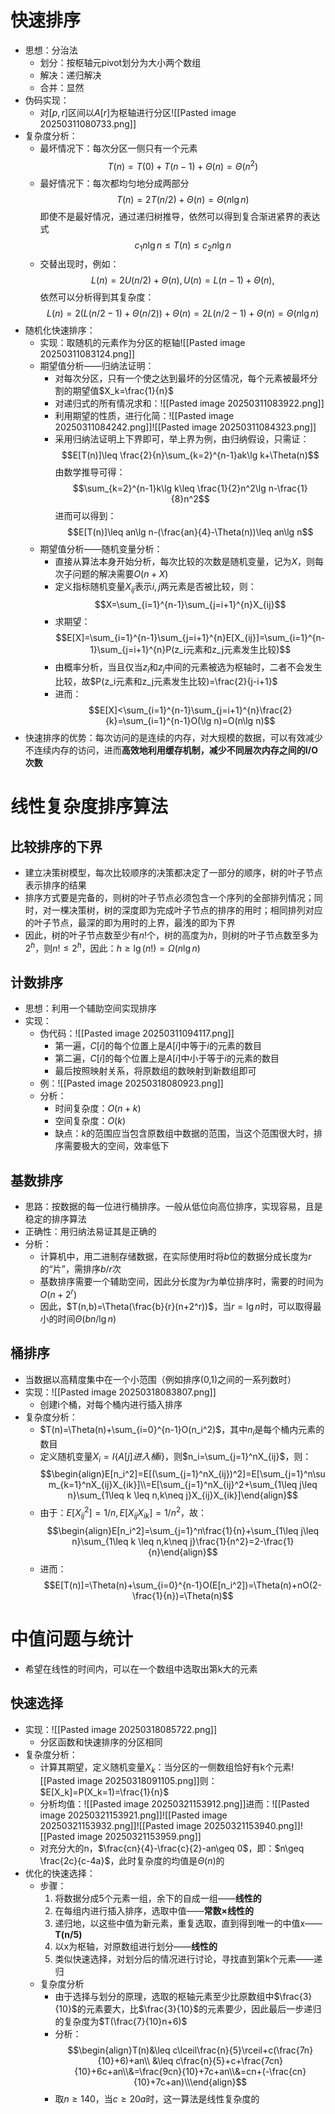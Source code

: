 # 快速排序
- 思想：分治法
	- 划分：按枢轴元pivot划分为大小两个数组
	- 解决：递归解决
	- 合并：显然
- 伪码实现：
	- 对$[p,r]$区间以$A[r]$为枢轴进行分区![[Pasted image 20250311080733.png]]
- 复杂度分析：
	- 最坏情况下：每次分区一侧只有一个元素$$T(n)=T(0)+T(n-1)+\Theta(n)=\Theta(n^2)$$
	- 最好情况下：每次都均匀地分成两部分$$T(n)=2T(n/2)+\Theta(n)=\Theta(n\lg n)$$即使不是最好情况，通过递归树推导，依然可以得到复合渐进紧界的表达式$$c_1n\lg n\leq T(n)\leq c_2n\lg n$$
	- 交替出现时，例如：$$L(n)=2U(n/2)+\Theta(n),U(n)=L(n-1)+\Theta(n),$$依然可以分析得到其复杂度：$$L(n) = 2(L(n/2 − 1) + \Theta(n/2)) + \Theta(n)= 2L(n/2 − 1) + \Theta(n)= \Theta(n \lg n)$$
- 随机化快速排序：
	- 实现：取随机的元素作为分区的枢轴![[Pasted image 20250311083124.png]]
	- 期望值分析——归纳法证明：
		- 对每次分区，只有一个使之达到最坏的分区情况，每个元素被最坏分割的期望值$X_k=\frac{1}{n}$
		- 对递归式的所有情况求和：![[Pasted image 20250311083922.png]]
		- 利用期望的性质，进行化简：![[Pasted image 20250311084242.png]]![[Pasted image 20250311084323.png]]
		- 采用归纳法证明上下界即可，举上界为例，由归纳假设，只需证：$$E[T(n)]\leq \frac{2}{n}\sum_{k=2}^{n-1}ak\lg k+\Theta(n)$$由数学推导可得：$$\sum_{k=2}^{n-1}k\lg k\leq \frac{1}{2}n^2\lg n-\frac{1}{8}n^2$$进而可以得到：$$E[T(n)]\leq an\lg n-(\frac{an}{4}-\Theta(n))\leq an\lg n$$
	- 期望值分析——随机变量分析：
		- 直接从算法本身开始分析，每次比较的次数是随机变量，记为$X$，则每次子问题的解决需要$O(n+X)$
		- 定义指标随机变量$X_{ij}$表示$i,j$两元素是否被比较，则：$$X=\sum_{i=1}^{n-1}\sum_{j=i+1}^{n}X_{ij}$$
		- 求期望：$$E[X]=\sum_{i=1}^{n-1}\sum_{j=i+1}^{n}E[X_{ij}]=\sum_{i=1}^{n-1}\sum_{j=i+1}^{n}P(z_i元素和z_j元素发生比较)$$
		- 由概率分析，当且仅当$z_i$和$z_j$中间的元素被选为枢轴时，二者不会发生比较，故$P(z_i元素和z_j元素发生比较)=\frac{2}{j-i+1}$
		- 进而：$$E[X]<\sum_{i=1}^{n-1}\sum_{j=i+1}^{n}\frac{2}{k}=\sum_{i=1}^{n-1}O(\lg n)=O(n\lg n)$$
- 快速排序的优势：每次访问的是连续的内存，对大规模的数据，可以有效减少不连续内存的访问，进而**高效地利用缓存机制，减少不同层次内存之间的I/O次数**
# 线性复杂度排序算法
## 比较排序的下界
- 建立决策树模型，每次比较顺序的决策都决定了一部分的顺序，树的叶子节点表示排序的结果
- 排序方式要是完备的，则树的叶子节点必须包含一个序列的全部排列情况；同时，对一棵决策树，树的深度即为完成叶子节点的排序的用时；相同排列对应的叶子节点，最深的即为用时的上界，最浅的即为下界
- 因此，树的叶子节点数至少有$n!$个，树的高度为$h$，则树的叶子节点数至多为$2^h$，则$n!\leq 2^h$，因此：$h\geq \lg(n!)=\Omega(n\lg n)$
## 计数排序
- 思想：利用一个辅助空间实现排序
- 实现：
	- 伪代码：![[Pasted image 20250311094117.png]]
		- 第一遍，$C[i]$的每个位置上是$A[i]$中等于$i$的元素的数目
		- 第二遍，$C[i]$的每个位置上是$A[i]$中小于等于$i$的元素的数目
		- 最后按照映射关系，将原数组的数映射到新数组即可
	- 例：![[Pasted image 20250318080923.png]]
	- 分析：
		- 时间复杂度：$O(n+k)$
		- 空间复杂度：$O(k)$
		- 缺点：$k$的范围应当包含原数组中数据的范围，当这个范围很大时，排序需要极大的空间，效率低下
## 基数排序
- 思路：按数据的每一位进行桶排序。一般从低位向高位排序，实现容易，且是稳定的排序算法
- 正确性：用归纳法易证其是正确的
- 分析：
	- 计算机中，用二进制存储数据，在实际使用时将$b$位的数据分成长度为$r$的“片”，需排序$b/r$次
	- 基数排序需要一个辅助空间，因此分长度为$r$为单位排序时，需要的时间为$O(n+2^r)$
	- 因此，$T(n,b)=\Theta(\frac{b}{r}(n+2^r))$，当$r=\lg n$时，可以取得最小的时间$\Theta(bn/\lg n)$
## 桶排序
- 当数据以高精度集中在一个小范围（例如排序(0,1)之间的一系列数时）
- 实现：![[Pasted image 20250318083807.png]]
	- 创建i个桶，对每个桶内进行插入排序
- 复杂度分析：
	- $T(n)=\Theta(n)+\sum_{i=0}^{n-1}O(n_i^2)$，其中$n_i$是每个桶内元素的数目
	- 定义随机变量$X_i=I\{A[j]进入桶i\}$，则$n_i=\sum_{j=1}^nX_{ij}$，则：$$\begin{align}E[n_i^2]=E[(\sum_{j=1}^nX_{ij})^2]=E[\sum_{j=1}^n\sum_{k=1}^nX_{ij}X_{ik}]\\=E[\sum_{j=1}^nX_{ij}^2+\sum_{1\leq j\leq n}\sum_{1\leq k \leq n,k\neq j}X_{ij}X_{ik}]\end{align}$$
	- 由于：$E[X_{ij}^2]=1/n,E[X_{ij}X_{ik}]=1/n^2$，故：$$\begin{align}E[n_i^2]=\sum_{j=1}^n\frac{1}{n}+\sum_{1\leq j\leq n}\sum_{1\leq k \leq n,k\neq j}\frac{1}{n^2}=2-\frac{1}{n}\end{align}$$
	- 进而：$$E[T(n)]=\Theta(n)+\sum_{i=0}^{n-1}O(E[n_i^2])=\Theta(n)+nO(2-\frac{1}{n})=\Theta(n)$$
# 中值问题与统计
- 希望在线性的时间内，可以在一个数组中选取出第k大的元素
## 快速选择
- 实现：![[Pasted image 20250318085722.png]]
	- 分区函数和快速排序的分区相同
- 复杂度分析：
	- 计算其期望，定义随机变量$X_k$：当分区的一侧数组恰好有k个元素![[Pasted image 20250318091105.png]]则：$E[X_k]=P(X_k=1)=\frac{1}{n}$
	- 分析均值：![[Pasted image 20250321153912.png]]进而：![[Pasted image 20250321153921.png]]![[Pasted image 20250321153932.png]]![[Pasted image 20250321153940.png]]![[Pasted image 20250321153959.png]]
	- 对充分大的n，$\frac{cn}{4}-\frac{c}{2}-an\geq 0$，即：$n\geq \frac{2c}{c-4a}$，此时复杂度的均值是$\Theta(n)$的
- 优化的快速选择：
	- 步骤：
		1. 将数据分成5个元素一组，余下的自成一组——**线性的**
		2. 在每组内进行插入排序，选取中值——**常数×线性的**
		3. 递归地，以这些中值为新元素，重复选取，直到得到唯一的中值x——**T(n/5)**
		4. 以x为枢轴，对原数组进行划分——**线性的**
		5. 类似快速选择，对划分后的情况进行讨论，寻找直到第k个元素——递归
	- 复杂度分析
		- 由于选择与划分的原理，选取的枢轴元素至少比原数组中$\frac{3}{10}$的元素要大，比$\frac{3}{10}$的元素要少，因此最后一步递归的复杂度为$T(\frac{7}{10}n+6)$
		- 分析：$$\begin{align}T(n)&\leq c\lceil\frac{n}{5}\rceil+c(\frac{7n}{10}+6)+an\\ &\leq  c\frac{n}{5}+c+\frac{7cn}{10}+6c+an\\&=\frac{9cn}{10}+7c+an\\&=cn+(-\frac{cn}{10}+7c+an)\\\end{align}$$
		- 取$n\geq 140$，当$c\geq20a$时，这一算法是线性复杂度的
